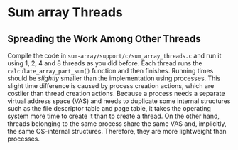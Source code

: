 # Sum array Threads

## Spreading the Work Among Other Threads

Compile the code in `sum-array/support/c/sum_array_threads.c` and run it using 1, 2, 4 and 8 threads as you did before.
Each thread runs the `calculate_array_part_sum()` function and then finishes.
Running times should be _slightly_ smaller than the implementation using processes.
This slight time difference is caused by process creation actions, which are costlier than thread creation actions.
Because a process needs a separate virtual address space (VAS) and needs to duplicate some internal structures such as the file descriptor table and page table, it takes the operating system more time to create it than to create a thread.
On the other hand, threads belonging to the same process share the same VAS and, implicitly, the same OS-internal structures.
Therefore, they are more lightweight than processes.
